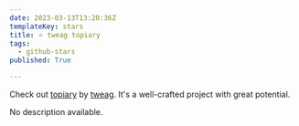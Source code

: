 ```yaml
---
date: 2023-03-13T13:20:36Z
templateKey: stars
title: ⭐ tweag topiary
tags:
  - github-stars
published: True

---
```


Check out [topiary](https://github.com/tweag/topiary) by [tweag](https://github.com/tweag). It's a well-crafted project with great potential.

No description available.
